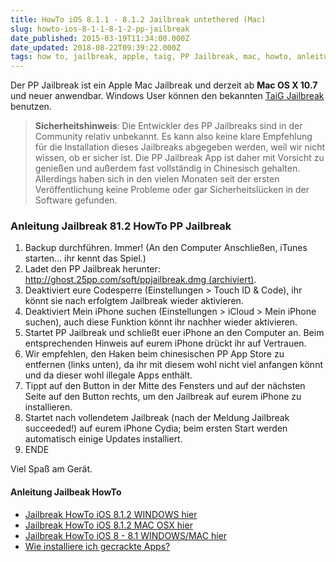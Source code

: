 ```yaml
---
title: HowTo iOS 8.1.1 - 8.1.2 Jailbreak untethered (Mac)
slug: howto-ios-8-1-1-8-1-2-pp-jailbreak
date_published: 2015-03-19T11:34:00.000Z
date_updated: 2018-08-22T09:39:22.000Z
tags: how to, jailbreak, apple, taig, PP Jailbreak, mac, howto, anleitung, OS X 10.7
---
```


Der PP Jailbreak ist ein Apple Mac Jailbreak und derzeit ab **Mac OS X 10.7** und neuer anwendbar. Windows User können den bekannten [TaiG Jailbreak](__GHOST_URL__/howto-ios-8-1-2-jailbreak) benutzen.

> **Sicherheitshinweis**: Die Entwickler des PP Jailbreaks sind in der Community relativ unbekannt. Es kann also keine klare Empfehlung für die Installation dieses Jailbreaks abgegeben werden, weil wir nicht wissen, ob er sicher ist. Die PP Jailbreak App ist daher mit Vorsicht zu genießen und außerdem fast vollständig in Chinesisch gehalten. Allerdings haben sich in den vielen Monaten seit der ersten Veröffentlichung keine Probleme oder gar Sicherheitslücken in der Software gefunden.

### Anleitung Jailbreak 81.2 HowTo PP Jailbreak

1. Backup durchführen. Immer! (An den Computer Anschließen, iTunes starten... ihr kennt das Spiel.)
2. Ladet den PP Jailbreak herunter: [http://ghost.25pp.com/soft/ppjailbreak.dmg (archiviert)](http://web.archive.org/web/20150103003223/http://ghost.25pp.com/soft/ppjailbreak.dmg).
3. Deaktiviert eure Codesperre (Einstellungen > Touch ID & Code), ihr könnt sie nach erfolgtem Jailbreak wieder aktivieren.
4. Deaktiviert Mein iPhone suchen (Einstellungen > iCloud > Mein iPhone suchen), auch diese Funktion könnt ihr nachher wieder aktivieren.
5. Startet PP Jailbreak und schließt euer iPhone an den Computer an. Beim entsprechenden Hinweis auf eurem iPhone drückt ihr auf Vertrauen.
6. Wir empfehlen, den Haken beim chinesischen PP App Store zu entfernen (links unten), da ihr mit diesem wohl nicht viel anfangen könnt und da dieser wohl illegale Apps enthält.
7. Tippt auf den Button in der Mitte des Fensters und auf der nächsten Seite auf den Button rechts, um den Jailbreak auf eurem iPhone zu installieren.
8. Startet nach vollendetem Jailbreak (nach der Meldung Jailbreak succeeded!) auf eurem iPhone Cydia; beim ersten Start werden automatisch einige Updates installiert.
9. ENDE

Viel Spaß am Gerät.

#### Anleitung Jailbeak HowTo

- [Jailbreak HowTo iOS 8.1.2 WINDOWS hier](__GHOST_URL__/howto-ios-8-1-2-jailbreak)
- [Jailbreak HowTo iOS 8.1.2 MAC OSX hier](__GHOST_URL__/howto-ios-8-1-1-8-1-2-pp-jailbreak/)
- [Jailbreak HowTo iOS 8 - 8.1 WINDOWS/MAC hier](__GHOST_URL__/ios-8-0-8-1-jailbreak-untethered/)
- [Wie installiere ich gecrackte Apps?](__GHOST_URL__/how-to-gecrackte-apps-ipa-auf-dem-iphone-installieren/)
